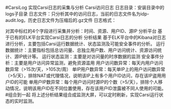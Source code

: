 #CarsiLog
实现Carsi日志的采集与分析
Carsi访问日志
日志目录：安装目录中的logs子目录
日志文件：只分析其中的访问日志，当前的日志文件名为idp-audit.log，历史日志文件为压缩后的.gz文件
日志格式：

对其中标红的4个字段进行采集并分析：时间、资源、用户ID、源IP
分析平台
基于已有的ELK平台实现Carsi日志的分析
分析结果
基于ELK平台中的Kibana对日志进行分析，主要包括Carsi运行数据统计、状态监测及可能安全事件的分析。
运行数据统计：主要指标包括总访问量、总独立用户数、用户访问统计、资源访问统计、源IP统计等。
运行状态监测：主要是对访问量的时序数据的监测
安全事件分析：主要是用户访问异常监测，避免资源滥用
用户访问数异常：每天内用户访问数异常（>15次/天，>105次/周）
单IP用户数异常：每天单IP上的用户访问数异常（>5/天），排除NAT或代理情况，说明该IP上有多个用户ID访问，存在该IP盗用用户ID的可能
单用户IP数异常：每个用户访问时源IP的个数（>5/天），排除个人移动情况，说明该用户ID在不同位置使用，存在该用户ID泄露被不同人使用的可能。
#组合到一起
将上述分析结果组合成监测大屏，可以定时刷新，实现Carsi运行状态的实时监测。
